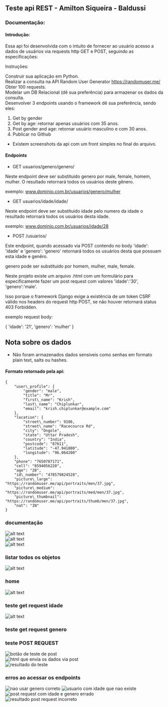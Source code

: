 ## Teste api REST - Amilton Siqueira - Baldussi

### Documentação:

#### Introdução:

Essa api foi desenvolvida com o intuito de fornecer ao usuário acesso a dados de usuários via requests http GET e POST, seguindo as especificações: 

Instruções:

Construir sua aplicação em Python.  
Realizar a consulta na API Random User Generator https://randomuser.me/  
Obter 100 requests.  
Modelar um DB Relacional (dê sua preferência) para armazenar os dados da consulta.  
Desenvolver 3 endpoints usando o framework dê sua preferência, sendo eles:

1. Get by gender
2. Get by age: retornar apenas usuários com 35 anos.   
3. Post gender and age: retornar usuário masculino e com 30 anos.
4. Publicar no Github

* Existem screenshots da api com um front simples no final do arquivo.

#### Endpoints

*   GET usuarios/genero/genero/

Neste endpoint deve ser substituido genero por male, female, homem, mulher. O resultado retornará todos os usuários deste gênero.

exemplo: www.dominio.com.br/usuarios/genero/mulher

*   GET usuarios/idade/idade/

Neste endpoint deve ser substituido idade pelo numero da idade o resultado retornará todos os usuários desta idade.

exemplo: www.dominio.com.br/usuarios/idade/28

*   POST /usuarios/

Este endpoint, quando acessado via POST contendo no body 'idade': 'idade' e 'genero': 'genero' retornará todos os usuários desta que possuam esta idade e genêro.

genero pode ser substituido por homem, mulher, male, female.

Neste projeto existe um arquivo .html com um formulário para especificamente fazer um post request com valores 'idade':'30', 'genero':'male'.

Isso porque o framework Django exige a existência de um token CSRF válido nos headers do request http POST, se não houver retornará status 403 Forbidden.

exemplo request body:

{ 'idade': '21', 'genero': 'mulher' }

## Nota sobre os dados

*   Não foram armazenados dados sensíveis como senhas em formato plain text, salts ou hashes.

#### Formato retornado pela api:

    {  
        "user\_profile": {  
            "gender": "male",  
            "title": "Mr",  
            "first\_name": "Krish",  
            "last\_name": "Chiplunkar",  
            "email": "krish.chiplunkar@example.com"  
        },  
        "location": {  
            "street\_number": 9186,  
            "street\_name": "Racecource Rd",  
            "city": "Ongole",  
            "state": "Uttar Pradesh",  
            "country": "India",  
            "postcode": "87611",  
            "latitude": "-47.941800",  
            "longitude": "96.064200"  
        },  
        "phone": "7650787171",  
        "cell": "8594056220",  
        "age": "28",  
        "id\_number": "478579824528",  
        "picture\_large": "https://randomuser.me/api/portraits/men/37.jpg",  
        "picture\_medium": "https://randomuser.me/api/portraits/med/men/37.jpg",  
        "picture\_thumbnail": "https://randomuser.me/api/portraits/thumb/men/37.jpg",  
        "nat": "IN"  
    }

### documentação
![alt text](image.png)  
![alt text](image-1.png)  
![alt text](image-2.png)  

### listar todos os objetos
![alt text](image-3.png)  

### home
![alt text](image-4.png)

### teste get request idade
![alt text](image-12.png)

### teste get request genero


### teste POST REQUEST

![botão de teste de post](image-5.png)  
![html que envia os dados via post](image-6.png)  
![resultado do teste](image-7.png)

### erros ao acessar os endpoints

![nao usar genero correto](image-8.png)
![usuario com idade que nao existe](image-9.png)
![post request com idade e genero errado](image-10.png)
![resultado post request incorreto](image-11.png)